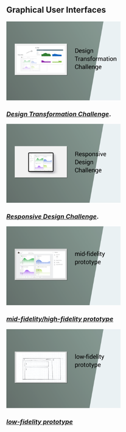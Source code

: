 ## Graphical User Interfaces



<p>
  <a href="https://sarah-wach.github.io/transformation.html">
    <img src="/assets/gui/guiinhalt/thumbnail4.png" alt="gui thumbnail" width="300">
  </a>
</p>

### [*Design Transformation Challenge*](transformation.md).


<p>
  <a href="https://sarah-wach.github.io/iot.html">
    <img src="/assets/gui/guiinhalt/thumbnail3.png" alt="gui thumbnail" width="300">
  </a>
</p>

### [*Responsive Design Challenge*](responsive.md).


<p>
  <a href="https://sarah-wach.github.io/iot.html">
    <img src="/assets/gui/guiinhalt/thumbnail2.png" alt="gui thumbnail" width="300">
  </a>
</p>

### [*mid-fidelity/high-fidelity prototype*](GUI_mid.md)


<p>
  <a href="https://sarah-wach.github.io/iot.html">
    <img src="/assets/gui/guiinhalt/thumbnail1.png" alt="gui thumbnail" width="300">
  </a>
</p>

### [*low-fidelity prototype*](GUI_low.md)
